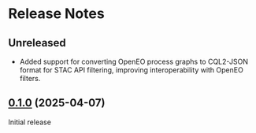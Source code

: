 # Release Notes


## Unreleased

- Added support for converting OpenEO process graphs to CQL2-JSON format for STAC API filtering, improving interoperability with OpenEO filters.

## [0.1.0] (2025-04-07)

Initial release

[0.1.0]: <https://github.com/sentinel-hub/titiler-openeo/releases/tag/0.1.0>
